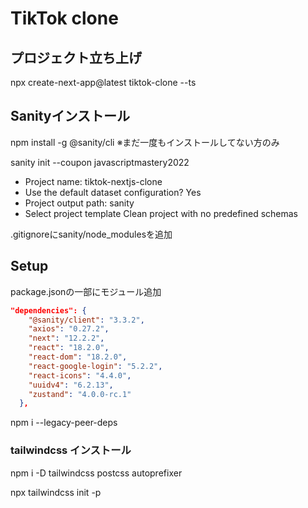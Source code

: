 # TikTok clone

## プロジェクト立ち上げ
npx create-next-app@latest tiktok-clone --ts

## Sanityインストール

npm install -g @sanity/cli
※まだ一度もインストールしてない方のみ

sanity init --coupon javascriptmastery2022

- Project name: tiktok-nextjs-clone
- Use the default dataset configuration? Yes
- Project output path: sanity
- Select project template Clean project with no predefined schemas

.gitignoreにsanity/node_modulesを追加


## Setup
package.jsonの一部にモジュール追加
```json
"dependencies": {
    "@sanity/client": "3.3.2",
    "axios": "0.27.2",
    "next": "12.2.2",
    "react": "18.2.0",
    "react-dom": "18.2.0",
    "react-google-login": "5.2.2",
    "react-icons": "4.4.0",
    "uuidv4": "6.2.13",
    "zustand": "4.0.0-rc.1"
  },
```

npm i --legacy-peer-deps

### tailwindcss インストール

npm i -D tailwindcss postcss autoprefixer

npx tailwindcss init -p